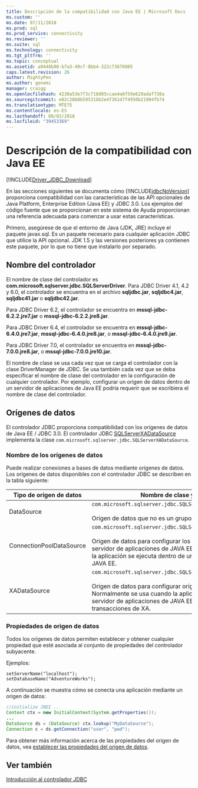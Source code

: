 ```yaml
---
title: Descripción de la compatibilidad con Java EE | Microsoft Docs
ms.custom: ''
ms.date: 07/11/2018
ms.prod: sql
ms.prod_service: connectivity
ms.reviewer: ''
ms.suite: sql
ms.technology: connectivity
ms.tgt_pltfrm: ''
ms.topic: conceptual
ms.assetid: a9448b80-b7a3-49cf-8bb4-322c73676005
caps.latest.revision: 26
author: MightyPen
ms.author: genemi
manager: craigg
ms.openlocfilehash: 4230a53e7f3c718d05ccae4a6f59e629adaf738a
ms.sourcegitcommit: e02c28b0b59531bb2e4f361d7f4950b21904fb74
ms.translationtype: MTE75
ms.contentlocale: es-ES
ms.lasthandoff: 08/02/2018
ms.locfileid: "39453369"
---
```

# <a name="understanding-java-ee-support"></a>Descripción de la compatibilidad con Java EE

[!INCLUDE[Driver_JDBC_Download](../../includes/driver_jdbc_download.md)]

En las secciones siguientes se documenta cómo [!INCLUDE[jdbcNoVersion](../../includes/jdbcnoversion_md.md)] proporciona compatibilidad con las características de las API opcionales de Java Platform, Enterprise Edition (Java EE) y JDBC 3.0. Los ejemplos del código fuente que se proporcionan en este sistema de Ayuda proporcionan una referencia adecuada para comenzar a usar estas características.  
  
Primero, asegúrese de que el entorno de Java (JDK, JRE) incluye el paquete javax.sql. Es un paquete necesario para cualquier aplicación JDBC que utilice la API opcional. JDK 1.5 y las versiones posteriores ya contienen este paquete, por lo que no tiene que instalarlo por separado.  
  
## <a name="driver-name"></a>Nombre del controlador

El nombre de clase del controlador es **com.microsoft.sqlserver.jdbc.SQLServerDriver**. Para JDBC Driver 4.1, 4.2 y 6.0, el controlador se encuentra en el archivo **sqljdbc.jar**, **sqljdbc4.jar**, **sqljdbc41.jar** o **sqljdbc42.jar**.

Para JDBC Driver 6.2, el controlador se encuentra en **mssql-jdbc-6.2.2.jre7.jar** o **mssql-jdbc-6.2.2.jre8.jar**.

Para JDBC Driver 6.4, el controlador se encuentra en **mssql-jdbc-6.4.0.jre7.jar**, **mssql-jdbc-6.4.0.jre8.jar**, o **mssql-jdbc-6.4.0.jre9.jar**.

Para JDBC Driver 7.0, el controlador se encuentra en **mssql-jdbc-7.0.0.jre8.jar**, o **mssql-jdbc-7.0.0.jre10.jar**.
  
El nombre de clase se usa cada vez que se carga el controlador con la clase DriverManager de JDBC. Se usa también cada vez que se deba especificar el nombre de clase del controlador en la configuración de cualquier controlador. Por ejemplo, configurar un origen de datos dentro de un servidor de aplicaciones de Java EE podría requerir que se escribiera el nombre de clase del controlador.  
  
## <a name="data-sources"></a>Orígenes de datos

El controlador JDBC proporciona compatibilidad con los orígenes de datos de Java EE / JDBC 3.0. El controlador JDBC [SQLServerXADataSource](../../connect/jdbc/reference/sqlserverxadatasource-class.md) implementa la clase `com.microsoft.sqlserver.jdbc.SQLServerXADataSource`.  
  
### <a name="datasource-names"></a>Nombre de los orígenes de datos

Puede realizar conexiones a bases de datos mediante orígenes de datos. Los orígenes de datos disponibles con el controlador JDBC se describen en la tabla siguiente:  
  
|Tipo de origen de datos|Nombre de clase y descripción|  
|---------------|--------------------------|  
|DataSource|`com.microsoft.sqlserver.jdbc.SQLServerDataSource` <br/> <br/> Origen de datos que no es un grupo.|  
|ConnectionPoolDataSource|`com.microsoft.sqlserver.jdbc.SQLServerConnectionPoolDataSource` <br/> <br/> Origen de datos para configurar los grupos de conexiones de servidor de aplicaciones de JAVA EE. Normalmente se usa cuando la aplicación se ejecuta dentro de un servidor de aplicaciones de JAVA EE.|  
|XADataSource|`com.microsoft.sqlserver.jdbc.SQLServerXADataSource` <br/> <br/> Origen de datos para configurar orígenes de datos de JAVA EE XA. Normalmente se usa cuando la aplicación se ejecuta dentro de un servidor de aplicaciones de JAVA EE y un administrador de transacciones de XA.|  
  
### <a name="data-source-properties"></a>Propiedades de origen de datos

Todos los orígenes de datos permiten establecer y obtener cualquier propiedad que esté asociada al conjunto de propiedades del controlador subyacente.  
  
Ejemplos:  
  
`setServerName("localhost");`  
`setDatabaseName("AdventureWorks");`  
  
A continuación se muestra cómo se conecta una aplicación mediante un origen de datos:  

```java
//initialize JNDI ..  
Context ctx = new InitialContext(System.getProperties());
...
DataSource ds = (DataSource) ctx.lookup("MyDataSource");
Connection c = ds.getConnection("user", "pwd");  
```

Para obtener más información acerca de las propiedades del origen de datos, vea [establecer las propiedades del origen de datos](../../connect/jdbc/setting-the-data-source-properties.md).  
  
## <a name="see-also"></a>Ver también

[Introducción al controlador JDBC](../../connect/jdbc/overview-of-the-jdbc-driver.md)  
